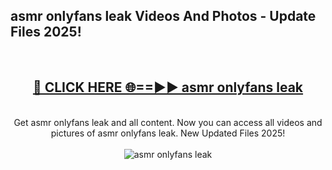 <h2>asmr onlyfans leak Videos And Photos - Update Files 2025!</h2>
<br>
<div align="center">
<h2><a href="https://linkcuts.com/hfmhzwbr" rel="nofollow">🔴 CLICK HERE 🌐==►► asmr onlyfans leak</a></h2>
<br>
Get asmr onlyfans leak and all content. Now you can access all videos and pictures of asmr onlyfans leak. New Updated Files 2025!
<br>
<br>
<a href="https://linkcuts.com/hfmhzwbr" rel="nofollow" data-target="animated-image.originalLink"><img src="https://i.ibb.co.com/WyWwxjT/player-gif2.gif" alt="asmr onlyfans leak" style="max-width: 100%; display: inline-block;" data-target="animated-image.originalImage"></a>
</div>
<br>